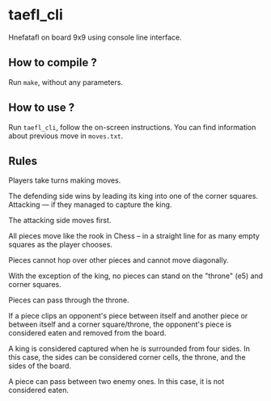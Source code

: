 # taefl_cli

Hnefatafl on board 9x9 using console line interface.

## How to compile ?

Run `make`, without any parameters.

## How to use ?

Run `taefl_cli`, follow the on-screen instructions.
You can find information about previous move in `moves.txt`.

## Rules

Players take turns making moves.

The defending side wins by leading its king into one of the corner squares. Attacking — if they managed to capture the king.

The attacking side moves first.

All pieces move like the rook in Chess – in a straight line for as many empty squares as the player chooses.

Pieces cannot hop over other pieces and cannot move diagonally.

With the exception of the king, no pieces can stand on the "throne" (e5) and corner squares.

Pieces can pass through the throne.

If a piece clips an opponent's piece between itself and another piece or between itself and a corner square/throne, the opponent's piece is considered eaten and removed from the board.

A king is considered captured when he is surrounded from four sides. In this case, the sides can be considered corner cells, the throne, and the sides of the board.

A piece can pass between two enemy ones. In this case, it is not considered eaten.
